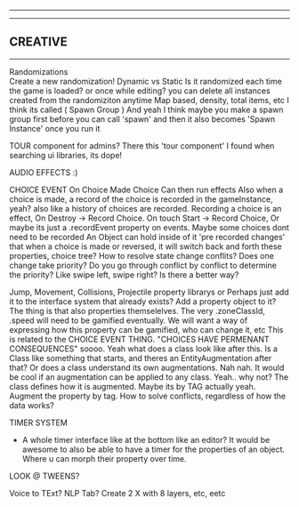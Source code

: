 --------------------------------------------------------------------------------------
--------------------------------------------------------------------------------------
CREATIVE
--------------------------------------------------------------------------------------
--------------------------------------------------------------------------------------
Randomizations  
  Create a new randomization!
    Dynamic vs Static
    Is it randomized each time the game is loaded? or once while editing?
      you can delete all instances created from the randomiziton anytime
      Map based, density, total items, etc
  I think its called ( Spawn Group )
    And yeah I think maybe you make a spawn group first before you can call 'spawn'
  and then it also becomes 'Spawn Instance' once you run it

TOUR component for admins? There this 'tour component' I found when searching ui libraries, its dope!

AUDIO EFFECTS :)

CHOICE EVENT
  On Choice Made
    Choice Can then run effects
  Also when a choice is made, a record of the choice is recorded in the gameInstance, yeah?
  also like a history of choices are recorded.
  Recording a choice is an effect, On Destroy -> Record Choice. On touch Start -> Record Choice, Or maybe its just a .recordEvent property on events. Maybe some choices dont need to be recorded
  An Object  can hold inside of it 'pre recorded changes' that when a choice is made or reversed, it will switch back and forth these properties, choice tree?
  How to resolve state change conflits? Does one change take priority? Do you go through conflict by conflict to determine the priority? Like swipe left, swipe right? Is there a better way?

  Jump, Movement, Collisions, Projectile property librarys
    or Perhaps just add it to the interface system that already exists? Add a property object to it?
    The thing is that also properties themselelves. The very .zoneClassId, .speed will need to be gamified eventually. We will want a way of expressing how this property can be gamified, who can change it, etc
    This is related to the CHOICE EVENT THING. "CHOICES HAVE PERMENANT CONSEQUENCES"
    soooo. Yeah what does a class look like after this. Is a Class like something that starts, and theres an EntityAugmentation after that? 
    Or does a class understand its own augmentations. Nah nah. It would be cool if an augmentation can be applied to any class. Yeah.. why not? The class defines how it is augmented. Maybe its by TAG actually yeah. 
    Augment the property by tag. How to solve conflicts, regardless of how the data works?

TIMER SYSTEM
 - A whole timer interface like at the bottom like an editor?
  It would be awesome to also be able to have a timer for the properties of an object. Where u can morph their property over time.

  LOOK @ TWEENS?

Voice to TExt? NLP Tab? Create 2 X with 8 layers, etc, eetc